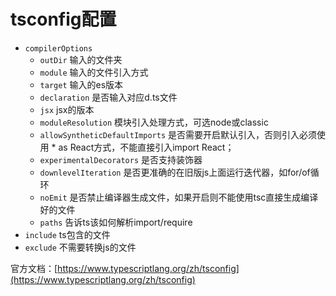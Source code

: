 # tsconfig配置

* `compilerOptions`
  * `outDir`  输入的文件夹
  * `module`  输入的文件引入方式
  * `target`   输入的es版本
  * `declaration`   是否输入对应d.ts文件
  * `jsx`    jsx的版本
  * `moduleResolution`   模块引入处理方式，可选node或classic
  * `allowSyntheticDefaultImports`   是否需要开启默认引入，否则引入必须使用 * as React方式，不能直接引入import  React；
  * `experimentalDecorators` 是否支持装饰器
  * `downlevelIteration`   是否更准确的在旧版js上面运行迭代器，如for/of循环
  * `noEmit`   是否禁止编译器生成文件，如果开启则不能使用tsc直接生成编译好的文件
  * `paths`   告诉ts该如何解析import/require
* `include`   ts包含的文件
* `exclude`  不需要转换js的文件

官方文档：[https://www.typescriptlang.org/zh/tsconfig](https://www.typescriptlang.org/zh/tsconfig)
